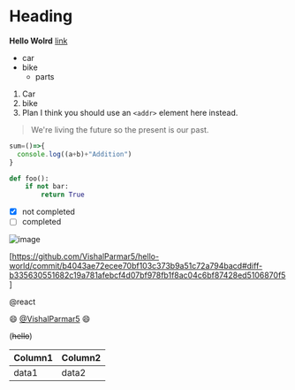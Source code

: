 # Heading
**Hello Wolrd** [link](http://www.google.com)
* car
* bike
  * parts
1. Car
2. bike
3. Plan
I think you should use an
`<addr>` element here instead.

> We're living the future so
> the present is our past.

```javascript
sum=()=>{
  console.log((a+b)+"Addition")
}
```
```python
def foo():
    if not bar:
        return True
```

- [x] not completed
- [ ] completed

![image](https://encrypted-tbn0.gstatic.com/images?q=tbn:ANd9GcT7HEr6fykbgN_GnedAp8PnRmCSGi96QBnqkA&usqp=CAU.jpg)

[https://github.com/VishalParmar5/hello-world/commit/b4043ae72ecee70bf103c373b9a51c72a794bacd#diff-b335630551682c19a781afebcf4d07bf978fb1f8ac04c6bf87428ed5106870f5]

@react

:smile:
[@VishalParmar5](https://github.com/VishalParmar5)
:smile:

(~~hello~~)

Column1 | Column2
--------|---------
data1 | data2

 
